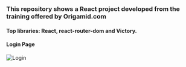 ### This repository shows a React project developed from the training offered by Origamid.com
#### Top libraries: React, react-router-dom and Victory.

#### Login Page
![Login](src/Assets/capture-login.jpeg 'Login')
